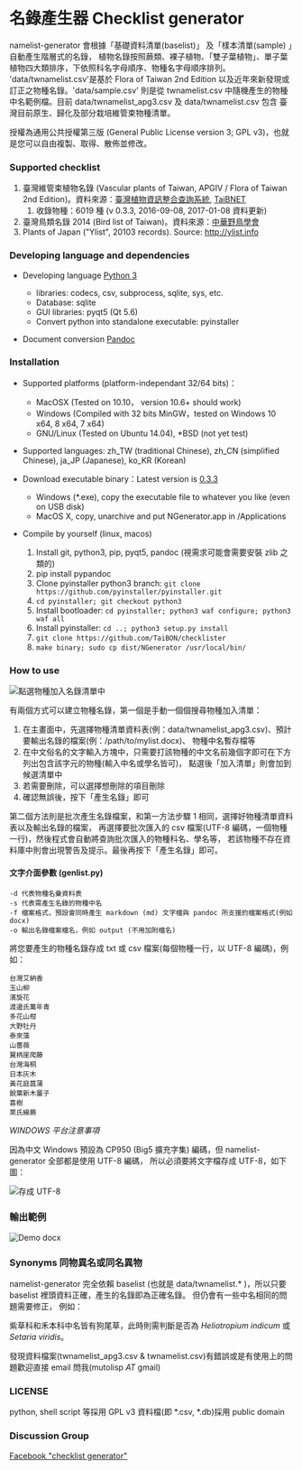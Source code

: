 
名錄產生器 Checklist generator
==============================


namelist-generator 會根據「基礎資料清單(baselist)」 及「樣本清單(sample) 」自動產生階層式的名錄，
植物名錄按照蕨類、裸子植物、「雙子葉植物」、單子葉植物四大類排序，下依照科名字母順序、物種名字母順序排列。
'data/twnamelist.csv'是基於 Flora of Taiwan 2nd Edition 以及近年來新發現或訂正之物種名錄。'data/sample.csv'
則是從 twnamelist.csv 中隨機產生的物種中名範例檔。目前 data/twnamelist_apg3.csv 及 data/twnamelist.csv 包含
臺灣目前原生、歸化及部分栽培維管束物種清單。

授權為通用公共授權第三版 (General Public License version 3; GPL v3)，也就是您可以自由複製、取得、散佈並修改。

### Supported checklist

1. 臺灣維管束植物名錄 (Vascular plants of Taiwan, APGIV / Flora of Taiwan 2nd Edition)。資料來源：[臺灣植物資訊整合查詢系統](http://tai2.ntu.edu.tw), [TaiBNET](http://taibnet.sinica.edu.tw)
    1. 收錄物種：6019 種 (v 0.3.3, 2016-09-08, 2017-01-08 資料更新)
2. 臺灣鳥類名錄 2014 (Bird list of Taiwan)。資料來源：[中華野鳥學會](www.bird.org.tw/index.php/works/lists)
3. Plants of Japan ("Ylist", 20103 records). Source: http://ylist.info

### Developing language and dependencies

* Developing language [Python 3](https://www.python.org)
    + libraries: codecs, csv, subprocess, sqlite, sys, etc.
    + Database: sqlite
    + GUI libraries: pyqt5 (Qt 5.6)
    + Convert python into standalone executable: pyinstaller 

* Document conversion [Pandoc](http://johnmacfarlane.net/pandoc/)

### Installation

* Supported platforms (platform-independant 32/64 bits)： 
    + MacOSX (Tested on 10.10， version 10.6+ should work)
    + Windows (Compiled with 32 bits MinGW，tested on Windows 10 x64, 8 x64, 7 x64)
    + GNU/Linux (Tested on Ubuntu 14.04), *BSD (not yet test)

* Supported languages: zh_TW (traditional Chinese), zh_CN (simplified Chinese), ja_JP (Japanese), ko_KR (Korean)

* Download executable binary：Latest version is [0.3.3](https://github.com/TaiBON/checklister/releases/latest)
    + Windows (*.exe), copy the executable file to whatever you like (even on USB disk)
    + MacOS X, copy, unarchive and put NGenerator.app in /Applications

* Compile by yourself (linux, macos)
    1. Install git, python3, pip, pyqt5, pandoc (視需求可能會需要安裝 zlib 之類的)
    2. pip install pypandoc
    3. Clone pyinstaller python3 branch: `git clone https://github.com/pyinstaller/pyinstaller.git`
    4. `cd pyinstaller; git checkout python3`
    5. Install bootloader: `cd pyinstaller; python3 waf configure; python3 waf all`
    6. Install pyinstaller: `cd ..; python3 setup.py install`
    7. `git clone https://github.com/TaiBON/checklister`
    8. `make binary; sudo cp dist/NGenerator /usr/local/bin/`

### How to use

![點選物種加入名錄清單中](https://raw.github.com/TaiBON/checklister/master/docs/NGenerator_v0.2.1.png)

有兩個方式可以建立物種名錄，第一個是手動一個個搜尋物種加入清單：

1. 在主畫面中，先選擇物種清單資料表(例：data/twnamelist_apg3.csv)、預計要輸出名錄的檔案(例：/path/to/mylist.docx)、
物種中名暫存檔等
2. 在中文俗名的文字輸入方塊中，只需要打該物種的中文名前幾個字即可在下方列出包含該字元的物種(輸入中名或學名皆可)，
點選後「加入清單」則會加到候選清單中
3. 若需要刪除，可以選擇想刪除的項目刪除
4. 確認無誤後，按下「產生名錄」即可

第二個方法則是批次產生名錄檔案，和第一方法步驟 1 相同，選擇好物種清單資料表以及輸出名錄的檔案，
再選擇要批次匯入的 csv 檔案(UTF-8 編碼，一個物種一行)，然後程式會自動將查詢批次匯入的物種科名、學名等，
若該物種不存在資料庫中則會出現警告及提示。最後再按下「產生名錄」即可。

#### 文字介面參數 (genlist.py)
```
-d 代表物種名彙資料表
-s 代表需產生名錄的物種中名
-f 檔案格式，預設會同時產生 markdown (md) 文字檔與 pandoc 所支援的檔案格式(例如 docx)
-o 輸出名錄檔案檔名，例如 output (不用加附檔名)
```

將您要產生的物種名錄存成 txt 或 csv 檔案(每個物種一行，以 UTF-8 編碼)，例如：

```
台灣艾納香
玉山柳
濱旋花
渡邊氏萬年青
多花山柑
大野牡丹
泰來藻
山薔薇
翼柄崖爬藤
台灣海桐
日本灰木
黃花庭菖蒲
銳葉新木薑子
喜樹
萊氏線蕨
```
*WINDOWS 平台注意事項*

因為中文 Windows 預設為 CP950 (Big5 擴充字集) 編碼，但 namelist-generator 全部都是使用 UTF-8 編碼，
所以必須要將文字檔存成 UTF-8，如下圖：

![存成 UTF-8](https://raw.github.com/TaiBON/checklister/master/docs/save_namelist.png)

### 輸出範例

![Demo docx](https://raw.github.com/TaiBON/checklister/master/demo/demo_docx.png)

### Synonyms 同物異名或同名異物
namelist-generator 完全依賴 baselist (也就是 data/twnamelist.* )，所以只要 baselist 裡頭資料正確，產生的名錄即為正確名錄。
但仍會有一些中名相同的問題需要修正，
例如：

紫草科和禾本科中名皆有狗尾草，此時則需判斷是否為 _Heliotropium indicum_ 或 _Setaria viridis_。

發現資料檔案(twnamelist_apg3.csv & twnamelist.csv)有錯誤或是有使用上的問題歡迎直接 email 問我(mutolisp _AT_ gmail)

### LICENSE
python, shell script 等採用 GPL v3
資料檔(即 *.csv, *.db)採用 public domain


### Discussion Group

[Facebook "checklist generator"](https://www.facebook.com/groups/1491667327794847/)
